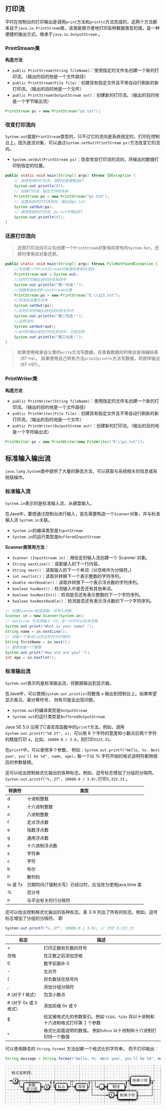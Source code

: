 
## 打印流

平时在控制台的打印输出是调用`print`方法和`println`方法完成的，这两个方法都来自于`java.io.PrintStream`类，该类能够方便地打印各种数据类型的值，是一种便捷的输出方式。继承于`java.io.OutputStream` 。

### PrintStream类

**构造方法**

* `public PrintStream(String fileName)`：使用指定的文件名创建一个新的打印流。（输出的目的地是一个文件路径）
* `public PrintStream(File file)`：创建具有指定文件且不带自动行刷新的新打印流。（输出的目的地是一个文件）
* `public PrintStream(OutputStream out)`：创建新的打印流。（输出的目的地是一个字节输出流）

```java
PrintStream ps = new PrintStream("ps.txt")；
```

### 改变打印流向

`System.out`就是`PrintStream`类型的，只不过它的流向是系统规定的，打印在控制台上。因为是流对象，可以通过`System.setOut(PrintStream ps)`方法改变它的流向。

* `System.setOut(PrintStream ps)`：改变改变打印流的流向，将输出的数据打印到指定的位置。

```java
public static void main(String[] args) throws IOException {
    // 调用系统的打印流，控制台直接输出97
    System.out.println(97);
    // 创建打印流，指定文件的名称
    PrintStream ps = new PrintStream("ps.txt");
    // 设置系统的打印流流向，输出到ps.txt
    System.setOut(ps);
    // 调用系统的打印流，ps.txt中输出97
    System.out.println(97);
}
```


### 还原打印流向

> 还原打印流向可以先创建一个`PrintStream`对象保存原有的`System.Out`，还原时使用该对象还原。

```java
public static void main(String[] args) throws FileNotFoundException {
    //先创建一个PrintStream对象保存原有的流向
    PrintStream out = System.out;
    //此时打印输出语句还在系统中
    System.out.println("第一句话！");
    //创建有地址的PrintStream对象
    PrintStream ps = new PrintStream("E:\\123.txt");
    //将流向设置为文件
    System.setOut(ps);
    //此时打印的输出语句流向至文件中
    System.out.println("第二句话！");
    //还原流向
    System.setOut(out);
    //此时的输出语句打印在系统中，已经还原
    System.out.println("第三句话！");
}
```


> 如果使用继承自父类的`write`方法写数据，在查看数据的时候会查询编码表（97→a）。
> 如果使用自己特有方法`print`/`println`方法写数据，将原样输出（97→97）。



### PrintWriter类

**构造方法**

* `public PrintWriter(String fileName)`：使用指定的文件名创建一个新的打印流。（输出的目的地是一个文件路径）
* `public PrintWriter(File file)`：创建具有指定文件且不带自动行刷新的新打印流。（输出的目的地是一个文件）
* `public PrintWriter(OutputStream out)`：创建新的打印流。（输出的目的地是一个字符输出流）

```java
PrintWriter ps = new PrintWriter(new FileWriter("E:\\ps.txt"));
```


## 标准输入输出流 

`java.lang.System`类中提供了大量的静态方法，可以获取与系统相关的信息或系统级操作。

### 标准输入流

`System.in`表示的是标准输入流，从键盘输入。

在Java中，要想通过控制台进行输入，首先需要构造一个`Scanner`对象，并与标准输入流 `System.in`关联。

* `System.in`的编译类型是`InputStream`
* `System.in`的运行类型是`BufferedInputStream`


**Scanner类常用方法：**

- `Scanner (InputStream in)`：用给定的输入流创建一个 Scanner 对象。
- `String nextLine()`：读取输入的下一行内容。
- `String next()`：读取输入的下一个单词（以空格作为分隔符。)
- `int nextlnt()`：读取并转换下一个表示整数的字符序列。
- `double nextDouble()`：读取并转换下一个表示浮点数的字符序列。
- `boolean hasNext()`：检测输入中是否还有其他单词。
- `boolean hasNextInt()`：检测是否还有表示整数的下一个字符序列。
- `boolean hasNextDouble()`：检测是否还有表示浮点数的下一个字符序列。

```java
// 创建Scanner构造函数，并传入参数
Scanner in = new Scanner(System.in);
// nextLine 方法将输入一行，这一行中可以包含空格
System.out.print("What is your name? ");
String name = in.nextLine();
// 读取一个单词(以空白符作为分隔符)
String firstName = in.next()；
// 要想读取一个整数
System.out.print("How old are you? ")；
int age = in.nextlnt();
```



### 标准输出流

`System.out`表示的是标准输出流，将数据输出到显示器。

在Java中，可以使用`System.out.print(x)`将数值 x 输出到控制台上。如果希望显示美元、美分等符号， 则有可能会出现问题。

* `System.out`的编译类型是`OutputStream`
* `System.out`的运行类型是`BufferedOutputStream`


Java SE 5.0 沿用了C语言库函数中的`printf`方法。例如，调用 `System.out.printf("%8.2f", x); `可以用 8 个字符的宽度和小数点后两个字符的精度打印 x。比如，`10000.0 / 3.0`，则打印`3333.33`。

在`printf`中，可以使用多个参数， 例如：`System.out.printf("Hello, %s. Next year, you'll be %d", name, age);` 每一个以 ％ 字符开始的格式说明符都用相应的参数替换。

还可以给出控制格式化输出的各种标志。例如，逗号标志增加了分组的分隔符。`Systen.out.printf("%,.2f", 10000.0 / 3.0);`打印`3,333.33` 。

| 转换符 | 类型 |
|----|----|
| d | 十进制整数 |
| x | 十六进制整数 |
| o | 八进制整数 |
| f | 定点浮点数 |
| e | 指数浮点数 |
| g | 通用浮点数 |
| a | 十六进制浮点数 |
| s | 字符串 |
| c | 字符 |
| b | 布尔 |
| h | 散列码 |
| tx 或 Tx | 日期时间(T强制大写）已经过时，应当改为使用java.time 类 |
| % | 百分号 |
| n | 与平台有关的行分隔符 |


还可以给出控制格式化输出的各种标志。表 3-6 列出了所有的标志。例如，逗号标志增加了分组的分隔符。 即
```java
Systen.out.printf("%,.2f", 10000.0 / 3.0); // 打印 3,333.33
```

| 标志 | 描述 |
|----|----|
| + | 打印正数和负数的符号 |
| 空格 | 在正数之前添加空格 |
| 0 | 数字前面补 0 |
| -	 | 左对齐 |
| ( | 将负数括在括号内 |
| , | 添加分组分隔符 |
| # (对于 f 格式） | 包含小数点 |
| # (对于 0x 或 0 格式） | 添加前缀 0x 或 0 |
| $ | 给定被格式化的参数索引。例如 `%1$d`，`%1$x` 将以十进制和十六进制格式打印第 1 个参数 |
| `<` | 格式化前面说明的数值。 例如`%d%<x` 以十进制和十六进制打印同一个数值 |

可以使用静态的 `String.format` 方法创建一个格式化的字符串， 而不打印输出：
```java
String message = String.format("Hello, %s. Next year, you'll be %d", name , age);
```

![](assets/Java打印流&标准输入输出/542b9a171b910b7026a622edf0b967a0_MD5.jpg)

